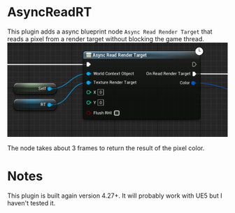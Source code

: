 # AsyncReadRT
This plugin adds a async blueprint node `Async Read Render Target` that reads a pixel from a render target without blocking the game thread.
![BP Node](Resources/bp_node.PNG?raw=true")

The node takes about 3 frames to return the result of the pixel color.

# Notes
This plugin is built again version 4.27+. It will probably work with UE5 but I haven't tested it.

